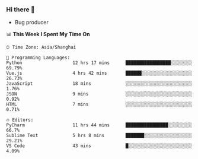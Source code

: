 ### Hi there 👋
* Bug producer
<!--START_SECTION:waka-->
📊 **This Week I Spent My Time On** 

```text
⌚︎ Time Zone: Asia/Shanghai

💬 Programming Languages: 
Python                   12 hrs 17 mins      █████████████████░░░░░░░░   69.79% 
Vue.js                   4 hrs 42 mins       ██████░░░░░░░░░░░░░░░░░░░   26.73% 
JavaScript               18 mins             ░░░░░░░░░░░░░░░░░░░░░░░░░   1.76% 
JSON                     9 mins              ░░░░░░░░░░░░░░░░░░░░░░░░░   0.92% 
HTML                     7 mins              ░░░░░░░░░░░░░░░░░░░░░░░░░   0.71%

🔥 Editors: 
PyCharm                  11 hrs 44 mins      ████████████████░░░░░░░░░   66.7% 
Sublime Text             5 hrs 8 mins        ███████░░░░░░░░░░░░░░░░░░   29.21% 
VS Code                  43 mins             █░░░░░░░░░░░░░░░░░░░░░░░░   4.09%

```


<!--END_SECTION:waka-->
